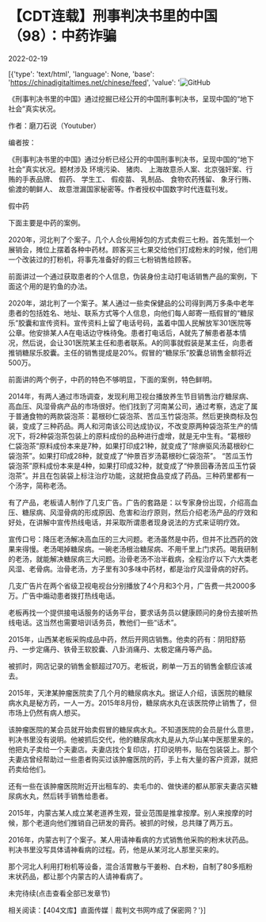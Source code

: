 # 【CDT连载】刑事判决书里的中国（98）：中药诈骗

2022-02-19

[{'type': 'text/html', 'language': None, 'base': 'https://chinadigitaltimes.net/chinese/feed', 'value': '![GitHub](https://chinadigitaltimes.net/chinese/files/2021/09/刑事判决书里的中国-791x1024.jpg)



《刑事判决书里的中国》通过挖掘已经公开的中国刑事判决书，呈现中国的“地下社会”真实状况。 

作者：磨刀石说（Youtuber）



编者按：

《刑事判决书里的中国》通过分析已经公开的中国刑事判决书，呈现中国的“地下社会”真实状况。题材涉及 环境污染、 猪肉、 上海故意杀人案、北京强奸案、行贿的手表品牌、 假药、 学生工、 假疫苗、 乳制品、 食物农药残留、 象牙行贿、 偷渡的朝鲜人、 故意泄漏国家秘密等。作者授权中国数字时代连载刊发。



假中药

下面主要是中药的案例。

2020年，河北判了个案子。几个人合伙用掉包的方式卖假三七粉。首先策划一个展销会，摊位上摆着各种中药材。顾客买三七果交给他们打成粉末的时候，他们用一个改装过的打粉机，将事先准备好的假三七粉销售给顾客。

前面讲过一个通过获取患者的个人信息，伪装身份主动打电话销售产品的案例，下面这个用的是钓鱼的办法。

2020年，湖北判了一个案子。某人通过一些卖保健品的公司得到两万多条中老年患者的包括姓名、地址、联系方式等个人信息，向他们每人邮寄一瓶假冒的“糖尿乐”胶囊和宣传资料。宣传资料上留了电话号码，盖着中国人民解放军301医院等公章。他安排某人A在电话边守株待兔。患者打电话后，A就先了解患者基本情况，然后说，会让301医院某主任和患者联系。A的同事就假装是某主任，向患者推销糖尿乐胶囊。主任的销售提成是20%。假冒的“糖尿乐”胶囊总销售金额将近500万。

前面讲的两个例子，中药的特色不够明显，下面的案例，特色鲜明。

2014年，有两人通过市场调查，发现利用卫视台播放养生节目销售治疗糖尿病、高血压、风湿骨病产品的市场很好。他们找到了河南某公司，通过考察，选定了属于普通食物的两款袋泡茶：葛根砂仁袋泡茶、苦瓜玉竹袋泡茶。然后更换商标及包装，变成了三种药品。两人和河南该公司达成协议，不改变原两种袋泡茶生产的情况下，将2种袋泡茶包装上的原料成份的品种进行虚增，就是无中生有。“葛根砂仁袋泡茶”原料成份本来是7种，如果打印成21种，就变成了“除痹驱风汤葛根砂仁袋泡茶”。如果打印成28种，就变成了“仲景百岁汤葛根砂仁袋泡茶”。 “苦瓜玉竹袋泡茶”原料成份本来是4种，如果打印成32种，就变成了“仲景回春汤苦瓜玉竹袋泡茶”。并且在包装袋上标注治疗功能，这就把食品变成了药品。三种药里都有一个汤字，简称老汤。

有了产品，老板请人制作了几支广告。广告的套路是：以专家身份出现，介绍高血压、糖尿病、风湿骨病的形成原因、危害和治疗原则，然后介绍老汤产品的疗效和好处，在讲解中宣传热线电话，并采取所谓患者现身说法的方式来证明疗效。

宣传口号：降压老汤解决高血压的三大问题。老汤虽然是中药，但并不比西药的效果来得慢。老汤喝掉糖尿病。一碗老汤根治糖尿病、不用千里上门求药。喝我研制的老汤，就能解决糖尿病三大问题。治骨老汤不治半截病，全程治疗以下六大类老风湿、老骨病。治骨老汤，方子里有30多味中药材，都是治疗风湿骨病的好药。 

几支广告片在两个省级卫视电视台分别播放了4个月和3个月，广告费一共2000多万。广告中煽动患者拨打热线电话。

老板再找一个提供接电话服务的话务平台，要求话务员以健康顾问的身份去接听热线电话。这当然也需要培训话务员，教他们一些“话术”。

2015年，山西某老板采购成品中药，然后开网店销售。他卖的药有：阴阳舒筋丹、一步定痛丹、铁骨王软胶囊、八卦消痛丹、太极定痛丹等产品。

被抓时，网店记录的销售金额超过70万。老板说，刷单一万五的销售金额应该减去。

2015年，天津某肿瘤医院卖了几个月的糖尿病水丸。据证人介绍，该医院的糖尿病水丸是秘方药，一人一方。2015年8月份，糖尿病水丸在该医院停止销售了，但市场上仍然有病人想买。

该肿瘤医院的某会员就开始卖假冒的糖尿病水丸。不知道医院的会员是什么意思，判决书里没有说明。他被抓后交代，他的糖尿病水丸是从九华山某中医那里来的。他把丸子卖给一个夫妻店。夫妻店找个复印店，打印说明书，贴在包装袋上。那个夫妻店曾经帮助过一些患者购买过该肿瘤医院的药，手上有大量的客户资源，就把药卖给他们。

还有一些在该肿瘤医院附近开出租车的、卖毛巾的、做快递的都从那家夫妻店买糖尿病水丸，然后转手销售给患者。

2015年，内蒙古某人成立某老道养生观，营业范围是推拿按摩。别人来按摩的时候，那个老道向他们推销自己研发的膏药。被抓的时候，总共赚了两万五。

2016年，内蒙古判了个案子。某人用请神看病的方式销售他采购的粉末状药品。判决书里没写具体请神看病的过程。药，他是从某河北人那里买来的。

那个河北人利用打粉机等设备，混合活胃散与干姜粉、白术粉，自制了80多瓶粉末状药品，都让那个内蒙古的人请神看病了。

未完待续(点击查看全部已发章节)

相关阅读：【404文库】直面传媒｜裁判文书网咋成了保密网？'}]